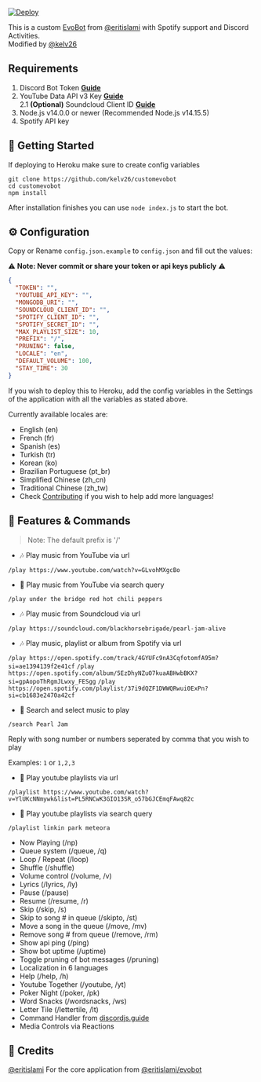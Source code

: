[![Deploy](https://www.herokucdn.com/deploy/button.svg)](https://heroku.com/deploy?template=https://github.com/kelv26/evobot)

This is a custom [EvoBot](https://github.com/eritislami/evobot) from [@eritislami](https://github.com/eritislami) with Spotify support and Discord Activities. <br>
Modified by [@kelv26](https://github.com/kelv26)

## Requirements

1. Discord Bot Token **[Guide](https://discordjs.guide/preparations/setting-up-a-bot-application.html#creating-your-bot)**
2. YouTube Data API v3 Key **[Guide](https://developers.google.com/youtube/v3/getting-started)**  
2.1 **(Optional)** Soundcloud Client ID **[Guide](https://github.com/zackradisic/node-soundcloud-downloader#client-id)**
3. Node.js v14.0.0 or newer (Recommended Node.js v14.15.5)
4. Spotify API key

## 🚀 Getting Started

If deploying to Heroku make sure to create config variables

```
git clone https://github.com/kelv26/customevobot
cd customevobot
npm install
```

After installation finishes you can use `node index.js` to start the bot.

## ⚙️ Configuration

Copy or Rename `config.json.example` to `config.json` and fill out the values:

⚠️ **Note: Never commit or share your token or api keys publicly** ⚠️

```json
{
  "TOKEN": "",
  "YOUTUBE_API_KEY": "",
  "MONGODB_URI": "",
  "SOUNDCLOUD_CLIENT_ID": "",
  "SPOTIFY_CLIENT_ID": "",
  "SPOTIFY_SECRET_ID": "",
  "MAX_PLAYLIST_SIZE": 10,
  "PREFIX": "/",
  "PRUNING": false,
  "LOCALE": "en",
  "DEFAULT_VOLUME": 100,
  "STAY_TIME": 30
}
```

If you wish to deploy this to Heroku, add the config variables in the Settings of the application with all the variables as stated above.

Currently available locales are:
- English (en)
- French (fr)
- Spanish (es)
- Turkish (tr)
- Korean (ko)
- Brazilian Portuguese (pt_br)
- Simplified Chinese (zh_cn)
- Traditional Chinese (zh_tw)
- Check [Contributing](#-contributing) if you wish to help add more languages!

## 📝 Features & Commands

> Note: The default prefix is '/'

* 🎶 Play music from YouTube via url

`/play https://www.youtube.com/watch?v=GLvohMXgcBo`

* 🔎 Play music from YouTube via search query

`/play under the bridge red hot chili peppers`

* 🎶 Play music from Soundcloud via url

`/play https://soundcloud.com/blackhorsebrigade/pearl-jam-alive`

* 🎶 Play music, playlist or album from Spotify via url

`/play https://open.spotify.com/track/4GYUFc9nA3CqfotomfA95m?si=ae1394139f2e41cf`
`/play https://open.spotify.com/album/5EzDhyNZuO7kuaABHwbBKX?si=gpAopoThRgmJLwxy_FESgg`
`/play https://open.spotify.com/playlist/37i9dQZF1DWWQRwui0ExPn?si=cb1683e2470a42cf`

* 🔎 Search and select music to play

`/search Pearl Jam`

Reply with song number or numbers seperated by comma that you wish to play

Examples: `1` or `1,2,3`

* 📃 Play youtube playlists via url

`/playlist https://www.youtube.com/watch?v=YlUKcNNmywk&list=PL5RNCwK3GIO13SR_o57bGJCEmqFAwq82c`

* 🔎 Play youtube playlists via search query

`/playlist linkin park meteora`
* Now Playing (/np)
* Queue system (/queue, /q)
* Loop / Repeat (/loop)
* Shuffle (/shuffle)
* Volume control (/volume, /v)
* Lyrics (/lyrics, /ly)
* Pause (/pause)
* Resume (/resume, /r)
* Skip (/skip, /s)
* Skip to song # in queue (/skipto, /st)
* Move a song in the queue (/move, /mv)
* Remove song # from queue (/remove, /rm)
* Show api ping (/ping)
* Show bot uptime (/uptime)
* Toggle pruning of bot messages (/pruning)
* Localization in 6 languages
* Help (/help, /h)
* Youtube Together (/youtube, /yt)
* Poker Night (/poker, /pk)
* Word Snacks (/wordsnacks, /ws)
* Letter Tile (/lettertile, /lt)
* Command Handler from [discordjs.guide](https://discordjs.guide/)
* Media Controls via Reactions

## 📝 Credits

[@eritislami](https://github.com/eritislami) For the core application from [@eritislami/evobot](https://github.com/eritislami/evobot)
